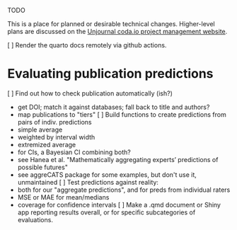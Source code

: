 
TODO

This is a place for planned or desirable technical changes.
Higher-level plans are discussed on
the [Unjournal coda.io project management website](https://coda.io/d/Project-Management-UJ_dOyXJoZ6imx/Projects_subw9#Projects_tuA9I/r30&view=full).

[ ] Render the quarto docs remotely via github actions.

# Evaluating publication predictions

[ ] Find out how to check publication automatically (ish?)
  - get DOI; match it against databases; fall back to title and authors?
  - map publications to "tiers"
[ ] Build functions to create predictions from pairs of indiv. predictions
  - simple average
  - weighted by interval width
  - extremized average
  - for CIs, a Bayesian CI combining both?
  - see Hanea et al.
    "Mathematically aggregating experts’ predictions of possible futures"
  - see aggreCATS package for some examples, but don't use it, unmaintained
[ ] Test predictions against reality:
  - both for our "aggregate predictions", and for preds from individual raters
  - MSE or MAE for mean/medians
  - coverage for confidence intervals
[ ] Make a .qmd document or Shiny app reporting results overall, or for
  specific subcategories of evaluations.